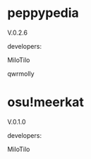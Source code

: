 <h1>peppypedia</h1>
<p>V.0.2.6</p>
 <p>developers:</p>
   <p>MiloTilo</p>
    <p>qwrmolly</p>
<h1>osu!meerkat</h1>
<p>V.0.1.0</p>
<p>developers:</p>
   <p>MiloTilo</p>

